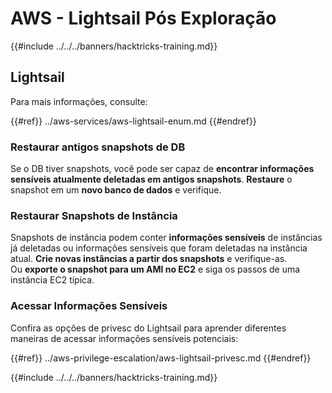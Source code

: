 # AWS - Lightsail Pós Exploração

{{#include ../../../banners/hacktricks-training.md}}

## Lightsail

Para mais informações, consulte:

{{#ref}}
../aws-services/aws-lightsail-enum.md
{{#endref}}

### Restaurar antigos snapshots de DB

Se o DB tiver snapshots, você pode ser capaz de **encontrar informações sensíveis atualmente deletadas em antigos snapshots**. **Restaure** o snapshot em um **novo banco de dados** e verifique.

### Restaurar Snapshots de Instância

Snapshots de instância podem conter **informações sensíveis** de instâncias já deletadas ou informações sensíveis que foram deletadas na instância atual. **Crie novas instâncias a partir dos snapshots** e verifique-as.\
Ou **exporte o snapshot para um AMI no EC2** e siga os passos de uma instância EC2 típica.

### Acessar Informações Sensíveis

Confira as opções de privesc do Lightsail para aprender diferentes maneiras de acessar informações sensíveis potenciais:

{{#ref}}
../aws-privilege-escalation/aws-lightsail-privesc.md
{{#endref}}

{{#include ../../../banners/hacktricks-training.md}}
